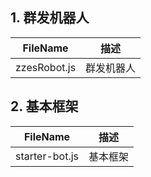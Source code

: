 ## 1. 群发机器人

| FileName            | 描述 |
| ---                 | ---         |
| zzesRobot.js | 群发机器人 | |

## 2. 基本框架


| FileName            | 描述 |
| ---                 | ---         |
| starter-bot.js | 基本框架 | |
